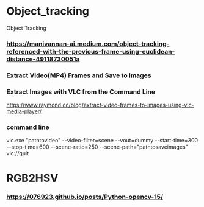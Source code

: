 # Object_tracking
Object Tracking


### https://manivannan-ai.medium.com/object-tracking-referenced-with-the-previous-frame-using-euclidean-distance-49118730051a


### Extract Video(MP4) Frames and Save to Images
### Extract Images with VLC from the Command Line

https://www.raymond.cc/blog/extract-video-frames-to-images-using-vlc-media-player/

### command line
vlc.exe "pathtovideo" --video-filter=scene --vout=dummy --start-time=300 --stop-time=600 --scene-ratio=250 --scene-path="pathtosaveimages" vlc://quit

# RGB2HSV
### https://076923.github.io/posts/Python-opencv-15/

